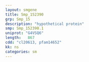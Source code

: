 ```yaml
---
layout: smgene
title: Smp_152390
grp: Smp_15
description: "hypothetical protein"
smp: Smp_152390.1
uniprot: "G4VSQ6"
length:   867
cdd: "cl20613, pfam14652"
kk: ns
categories: sm
---
```

